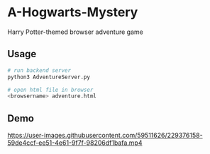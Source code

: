 # A-Hogwarts-Mystery
Harry Potter-themed browser adventure game

## Usage
```bash
# run backend server
python3 AdventureServer.py

# open html file in browser
<browsername> adventure.html
```

## Demo

https://user-images.githubusercontent.com/59511626/229376158-59de4ccf-ee51-4e61-9f7f-98206df1bafa.mp4

